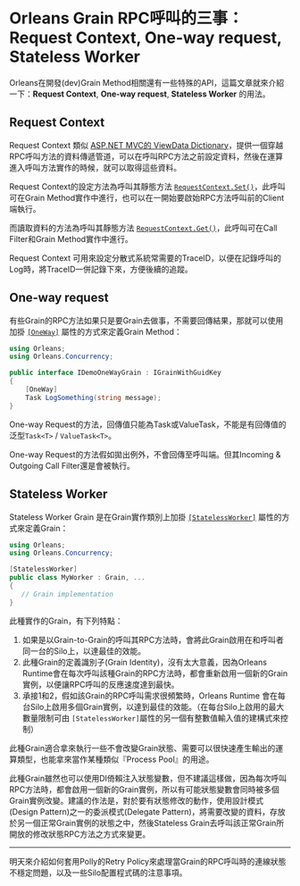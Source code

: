 # Orleans Grain RPC呼叫的三事：Request Context, One-way request, Stateless Worker 

Orleans在開發(dev)Grain Method相關還有一些特殊的API，這篇文章就來介紹一下：**Request Context**, **One-way request**, **Stateless Worker** 的用法。

## Request Context

Request Context 類似 [ASP.NET MVC的 ViewData Dictionary](https://learn.microsoft.com/zh-tw/aspnet/core/mvc/views/overview?view=aspnetcore-6.0#viewdata)，提供一個穿越RPC呼叫方法的資料傳遞管道，可以在呼叫RPC方法之前設定資料，然後在運算進入呼叫方法實作的時候，就可以取得這些資料。

Request Context的設定方法為呼叫其靜態方法 [`RequestContext.Set()`](https://learn.microsoft.com/en-us/dotnet/api/orleans.runtime.requestcontext.set)，此呼叫可在Grain Method實作中進行，也可以在一開始要啟始RPC方法呼叫前的Client端執行。

而讀取資料的方法為呼叫其靜態方法 [`RequestContext.Get()`](https://learn.microsoft.com/en-us/dotnet/api/orleans.runtime.requestcontext.get)，此呼叫可在Call Filter和Grain Method實作中進行。

Request Context 可用來設定分散式系統常需要的TraceID，以便在記錄呼叫的Log時，將TraceID一併記錄下來，方便後續的追蹤。

## One-way request

有些Grain的RPC方法如果只是要Grain去做事，不需要回傳結果，那就可以使用加掛 [`[OneWay]`](https://learn.microsoft.com/en-us/dotnet/api/orleans.concurrency.onewayattribute) 屬性的方式來定義Grain Method：
```csharp
using Orleans;
using Orleans.Concurrency;

public interface IDemoOneWayGrain : IGrainWithGuidKey
{
    [OneWay]
    Task LogSomething(string message);
}
```
One-way Request的方法，回傳值只能為Task或ValueTask，不能是有回傳值的泛型`Task<T>` / `ValueTask<T>`。

One-way Request的方法假如拋出例外，不會回傳至呼叫端。但其Incoming & Outgoing Call Filter還是會被執行。

## Stateless Worker

Stateless Worker Grain  是在Grain實作類別上加掛 [`[StatelessWorker]`](https://learn.microsoft.com/en-us/dotnet/api/orleans.concurrency.statelessworkerattribute) 屬性的方式來定義Grain：
```csharp
using Orleans;
using Orleans.Concurrency;

[StatelessWorker]
public class MyWorker : Grain, ...
{
   // Grain implementation 
}
```
此種實作的Grain，有下列特點：

1. 如果是以Grain-to-Grain的呼叫其RPC方法時，會將此Grain啟用在和呼叫者同一台的Silo上，以達最佳的效能。
2. 此種Grain的定義識別子(Grain Identity)，沒有太大意義，因為Orleans Runtime會在每次呼叫該種Grain的RPC方法時，都會重新啟用一個新的Grain實例，以便讓RPC呼叫的反應速度達到最快。
3. 承接1和2，假如該Grain的RPC呼叫需求很頻繁時，Orleans Runtime 會在每台Silo上啟用多個Grain實例，以達到最佳的效能。（在每台Silo上啟用的最大數量限制可由 `[StatelessWorker]`屬性的另一個有整數值輸入值的建構式來控制）

此種Grain適合拿來執行一些不會改變Grain狀態、需要可以很快速產生輸出的運算類型，也能拿來當作某種類似『Process Pool』的用途。

此種Grain雖然也可以使用DI倚賴注入狀態變數，但不建議這樣做，因為每次呼叫RPC方法時，都會啟用一個新的Grain實例，所以有可能狀態變數會同時被多個Grain實例改變。建議的作法是，對於要有狀態修改的動作，使用設計模式(Design Pattern)之一的委派模式(Delegate Pattern)，將需要改變的資料，存放於另一個正常Grain實例的狀態之中，然後Stateless Grain去呼叫該正常Grain所開放的修改狀態RPC方法之方式來變更。

---

明天來介紹如何套用Polly的Retry Policy來處理當Grain的RPC呼叫時的連線狀態不穩定問題，以及一些Silo配置程式碼的注意事項。